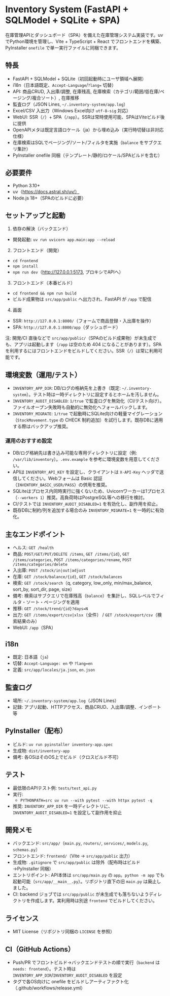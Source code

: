 # Inventory System (FastAPI + SQLModel + SQLite + SPA)

在庫管理APIとダッシュボード（SPA）を備えた在庫管理システム実装です。uv でPython環境を管理し、Vite + TypeScript + React でフロントエンドを構築、PyInstaller `onefile` で単一実行ファイルに同梱できます。

## 特長
- FastAPI + SQLModel + SQLite（初回起動時にユーザ領域へ展開）
- i18n（日本語既定、`Accept-Language`/`?lang=` 切替）
- API: 商品CRUD, 入出庫/調整, 在庫残高, 在庫検索（カテゴリ/範囲/低在庫/ページング/複合ソート）, 在庫推移
- 監査ログ（JSON Lines, `~/.inventory-system/app.log`）
- Excel/CSV 入出力（Windows Excel向け `utf-8-sig` 対応）
- WebUI: SSR（`/`）+ SPA（`/app`）。SSRは常時使用可能、SPAはViteビルド後に提供
- OpenAPIメタは既定言語ロケール（ja）から埋め込み（実行時切替は非対応仕様）
- 在庫検索はSQLでページング/ソート/フィルタを実施（`balance` をサブクエリ集計）
- PyInstaller onefile 同梱（テンプレート/静的/ロケール/SPAビルドを含む）

## 必要要件
- Python 3.10+
- uv（https://docs.astral.sh/uv/）
- Node.js 18+（SPAのビルドに必要）

## セットアップと起動
1) 依存の解決（バックエンド）
- 開発起動: `uv run uvicorn app.main:app --reload`

2) フロントエンド（開発）
- `cd frontend`
- `npm install`
- `npm run dev`（http://127.0.0.1:5173, プロキシでAPIへ）

3) フロントエンド（本番ビルド）
- `cd frontend && npm run build`
- ビルド成果物は `src/app/public` へ出力され、FastAPI が `/app` で配信

4) 画面
- SSR: `http://127.0.0.1:8000/`（フォームで商品登録・入出庫を操作）
- SPA: `http://127.0.0.1:8000/app`（ダッシュボード）

注: 開発/CI 直後などで `src/app/public/`（SPAのビルド成果物）が未生成でも、アプリは起動します（`/app` は空のため 404 になることがあります）。SPA を利用するにはフロントエンドをビルドしてください。SSR（`/`）は常に利用可能です。

## 環境変数（運用/テスト）
- `INVENTORY_APP_DIR`: DB/ログの格納先を上書き（既定: `~/.inventory-system`）。テスト時は一時ディレクトリに設定するとホームを汚しません。
- `INVENTORY_AUDIT_DISABLED`: `1/true` で監査ログを無効化（CI/テスト向け）。ファイルオープン失敗時も自動的に無効化へフォールバックします。
- `INVENTORY_MIGRATE`: `1/true` で起動時にSQLite向けの軽量マイグレーション（`StockMovement.type` の CHECK 制約追加）を試行します。既存DBに適用する際はバックアップ推奨。

### 運用のおすすめ設定
- DB/ログ格納先は書き込み可能な専用ディレクトリに設定（例: `/var/lib/inventory`）。`.env.example` を参考に環境変数を用意してください。
- APIは `INVENTORY_API_KEY` を設定し、クライアントは `X-API-Key` ヘッダで送信してください。Webフォームは Basic 認証（`INVENTORY_BASIC_USER/PASS`）の併用を推奨。
- SQLiteはプロセス内同時実行に強くないため、Uvicornワーカーは1プロセス（`--workers 1`）推奨。高負荷時はPostgreSQL等への移行を検討。
- CI/テストでは `INVENTORY_AUDIT_DISABLED=1` を有効化し、副作用を抑止。
- 既存DBに制約/列を追加する場合のみ `INVENTORY_MIGRATE=1` を一時的に有効化。

## 主なエンドポイント
- ヘルス: `GET /health`
- 商品: `POST/GET/PUT/DELETE /items`, `GET /items/{id}`, `GET /items/categories`, `POST /items/categories/rename`, `POST /items/categories/delete`
- 入出庫: `POST /stock/in|out|adjust`
- 在庫: `GET /stock/balance/{id}`, `GET /stock/balances`
- 検索: `GET /stock/search`（q, category, low_only, min/max_balance, sort_by, sort_dir, page, size）
- 備考: 検索はサブクエリで在庫残高（`balance`）を集計し、SQLレベルでフィルタ・ソート・ページングを適用
- 推移: `GET /stock/trend/{id}?days=N`
- 出力: `GET /items/export/csv|xlsx`（全件） / `GET /stock/export/csv`（検索結果のみ）
- WebUI: `/app`（SPA）

## i18n
- 既定: 日本語（`ja`）
- 切替: `Accept-Language: en` や `?lang=en`
- 定義: `src/app/locales/ja.json`, `en.json`

## 監査ログ
- 場所: `~/.inventory-system/app.log`（JSON Lines）
- 記録: アプリ起動、HTTPアクセス、商品CRUD、入出庫/調整、インポート等

## PyInstaller（配布）
- ビルド: `uv run pyinstaller inventory-app.spec`
- 生成物: `dist/inventory-app`
- 備考: 各OSはそのOS上でビルド（クロスビルド不可）

## テスト
- 最低限のAPIテスト例: `tests/test_api.py`
- 実行:
  - `PYTHONPATH=src uv run --with pytest --with httpx pytest -q`
- 推奨: `INVENTORY_APP_DIR` を一時ディレクトリに、`INVENTORY_AUDIT_DISABLED=1` を設定して副作用を抑止

## 開発メモ
- バックエンド: `src/app/`（`main.py`, `routers/`, `services/`, `models.py`, `schemas.py`）
- フロントエンド: `frontend/`（Vite -> `src/app/public` 出力）
- 生成物: `.gitignore` で `src/app/public` は除外（配布時はビルド→PyInstaller 同梱）
 - エントリポイント: API本体は `src/app/main.py` の `app`。`python -m app` でも起動可能（`src/app/__main__.py`）。リポジトリ直下の旧 `main.py` は廃止しました。
 - CI: backend ジョブでは `src/app/public` が未生成でも落ちないようディレクトリを作成します。実利用時は別途 `frontend` でビルドしてください。

## ライセンス
- MIT License（リポジトリ同梱の `LICENSE` を参照）

## CI（GitHub Actions）
- Push/PR でフロントビルド→バックエンドテストの順で実行（`backend` は `needs: frontend`）。テスト時は `INVENTORY_APP_DIR`/`INVENTORY_AUDIT_DISABLED` を設定
- タグで各OS向けに onefile をビルドしアーティファクト化（.github/workflows/release.yml）
